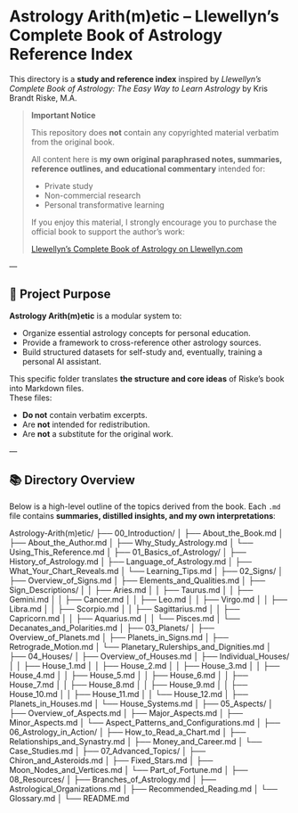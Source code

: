 # Astrology Arith(m)etic – Llewellyn’s Complete Book of Astrology Reference Index

This directory is a **study and reference index** inspired by _Llewellyn’s Complete Book of Astrology: The Easy Way to Learn Astrology_ by Kris Brandt Riske, M.A.

> **Important Notice**
>
> This repository does **not** contain any copyrighted material verbatim from the original book.
>
> All content here is **my own original paraphrased notes, summaries, reference outlines, and educational commentary** intended for:
>
> - Private study
> - Non-commercial research
> - Personal transformative learning
>
> If you enjoy this material, I strongly encourage you to purchase the official book to support the author’s work:
>
> [Llewellyn’s Complete Book of Astrology on Llewellyn.com](https://www.llewellyn.com)

—

## 📂 Project Purpose

**Astrology Arith(m)etic** is a modular system to:
- Organize essential astrology concepts for personal education.
- Provide a framework to cross-reference other astrology sources.
- Build structured datasets for self-study and, eventually, training a personal AI assistant.

This specific folder translates **the structure and core ideas** of Riske’s book into Markdown files.  
These files:
- **Do not** contain verbatim excerpts.
- Are **not** intended for redistribution.
- Are **not** a substitute for the original work.

—

## 📚 Directory Overview

Below is a high-level outline of the topics derived from the book. Each `.md` file contains **summaries, distilled insights, and my own interpretations**:

Astrology-Arith(m)etic/
├── 00_Introduction/
│   ├── About_the_Book.md
│   ├── About_the_Author.md
│   ├── Why_Study_Astrology.md
│   └── Using_This_Reference.md
│
├── 01_Basics_of_Astrology/
│   ├── History_of_Astrology.md
│   ├── Language_of_Astrology.md
│   ├── What_Your_Chart_Reveals.md
│   └── Learning_Tips.md
│
├── 02_Signs/
│   ├── Overview_of_Signs.md
│   ├── Elements_and_Qualities.md
│   ├── Sign_Descriptions/
│   │   ├── Aries.md
│   │   ├── Taurus.md
│   │   ├── Gemini.md
│   │   ├── Cancer.md
│   │   ├── Leo.md
│   │   ├── Virgo.md
│   │   ├── Libra.md
│   │   ├── Scorpio.md
│   │   ├── Sagittarius.md
│   │   ├── Capricorn.md
│   │   ├── Aquarius.md
│   │   └── Pisces.md
│   └── Decanates_and_Polarities.md
│
├── 03_Planets/
│   ├── Overview_of_Planets.md
│   ├── Planets_in_Signs.md
│   ├── Retrograde_Motion.md
│   └── Planetary_Rulerships_and_Dignities.md
│
├── 04_Houses/
│   ├── Overview_of_Houses.md
│   ├── Individual_Houses/
│   │   ├── House_1.md
│   │   ├── House_2.md
│   │   ├── House_3.md
│   │   ├── House_4.md
│   │   ├── House_5.md
│   │   ├── House_6.md
│   │   ├── House_7.md
│   │   ├── House_8.md
│   │   ├── House_9.md
│   │   ├── House_10.md
│   │   ├── House_11.md
│   │   └── House_12.md
│   ├── Planets_in_Houses.md
│   └── House_Systems.md
│
├── 05_Aspects/
│   ├── Overview_of_Aspects.md
│   ├── Major_Aspects.md
│   ├── Minor_Aspects.md
│   └── Aspect_Patterns_and_Configurations.md
│
├── 06_Astrology_in_Action/
│   ├── How_to_Read_a_Chart.md
│   ├── Relationships_and_Synastry.md
│   ├── Money_and_Career.md
│   └── Case_Studies.md
│
├── 07_Advanced_Topics/
│   ├── Chiron_and_Asteroids.md
│   ├── Fixed_Stars.md
│   ├── Moon_Nodes_and_Vertices.md
│   └── Part_of_Fortune.md
│
├── 08_Resources/
│   ├── Branches_of_Astrology.md
│   ├── Astrological_Organizations.md
│   ├── Recommended_Reading.md
│   └── Glossary.md
│
└── README.md
